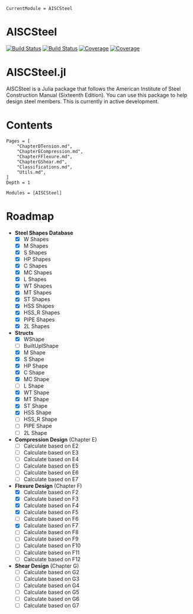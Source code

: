 ```@meta
CurrentModule = AISCSteel
```

# AISCSteel

[![Build Status](https://github.com/co1emi11er2/AISCSteel.jl/actions/workflows/CI.yml/badge.svg?branch=main)](https://github.com/co1emi11er2/AISCSteel.jl/actions/workflows/CI.yml?query=branch%3Amain)
[![Build Status](https://ci.appveyor.com/api/projects/status/github/co1emi11er2/AISCSteel.jl?svg=true)](https://ci.appveyor.com/project/co1emi11er2/AISCSteel-jl)
[![Coverage](https://codecov.io/gh/co1emi11er2/AISCSteel.jl/branch/main/graph/badge.svg)](https://codecov.io/gh/co1emi11er2/AISCSteel.jl)
[![Coverage](https://coveralls.io/repos/github/co1emi11er2/AISCSteel.jl/badge.svg?branch=main)](https://coveralls.io/github/co1emi11er2/AISCSteel.jl?branch=main)

# AISCSteel.jl

AISCSteel is a Julia package that follows the American Institute of Steel Construction Manual (Sixteenth Edition). You can use this package to help design steel members. This is currently in active development.

# Contents

```@contents
Pages = [
    "ChapterDTension.md",
    "ChapterECompression.md",
    "ChapterFFlexure.md",
    "ChapterGShear.md",
    "Classifications.md",
    "Utils.md",
]
Depth = 1
```

```@autodocs
Modules = [AISCSteel]
```

# Roadmap

- **Steel Shapes Database**
  - [x] W Shapes
  - [x] M Shapes
  - [x] S Shapes
  - [x] HP Shapes
  - [x] C Shapes
  - [x] MC Shapes
  - [x] L Shapes
  - [x] WT Shapes
  - [x] MT Shapes
  - [x] ST Shapes
  - [x] HSS Shapes
  - [x] HSS_R Shapes
  - [x] PIPE Shapes
  - [x] 2L Shapes
- **Structs**
  - [x] WShape
  - [ ] BuiltUpIShape
  - [x] M Shape
  - [x] S Shape
  - [x] HP Shape
  - [x] C Shape
  - [x] MC Shape
  - [ ] L Shape
  - [x] WT Shape
  - [x] MT Shape
  - [x] ST Shape
  - [x] HSS Shape
  - [ ] HSS_R Shape
  - [ ] PIPE Shape
  - [ ] 2L Shape
- **Compression Design** (Chapter E)
  - [ ] Calculate based on E2
  - [ ] Calculate based on E3
  - [ ] Calculate based on E4
  - [ ] Calculate based on E5
  - [ ] Calculate based on E6
  - [ ] Calculate based on E7
- **Flexure Design** (Chapter F)
  - [x] Calculate based on F2
  - [x] Calculate based on F3
  - [x] Calculate based on F4
  - [x] Calculate based on F5
  - [ ] Calculate based on F6
  - [x] Calculate based on F7
  - [ ] Calculate based on F8
  - [ ] Calculate based on F9
  - [ ] Calculate based on F10
  - [ ] Calculate based on F11
  - [ ] Calculate based on F12
- **Shear Design** (Chapter G)
  - [ ] Calculate based on G2
  - [ ] Calculate based on G3
  - [ ] Calculate based on G4
  - [ ] Calculate based on G5
  - [ ] Calculate based on G6
  - [ ] Calculate based on G7
